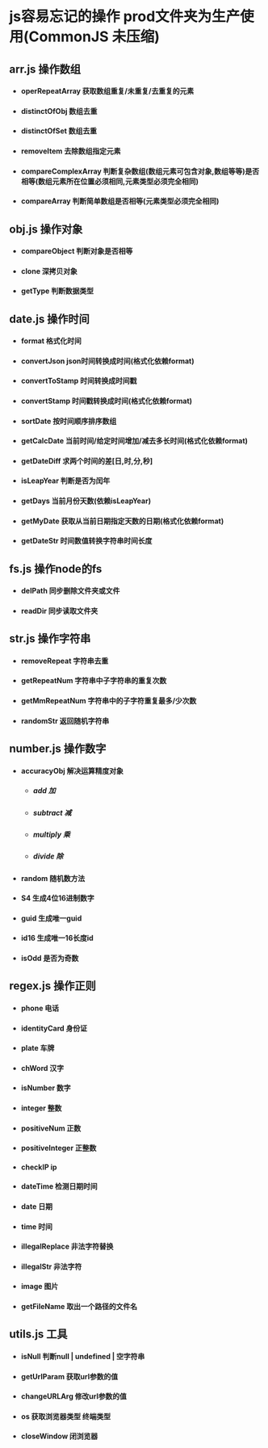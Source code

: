 # js容易忘记的操作 prod文件夹为生产使用(CommonJS 未压缩)

## arr.js 操作数组
* #### operRepeatArray 获取数组重复/未重复/去重复的元素
* #### distinctOfObj 数组去重
* #### distinctOfSet 数组去重
* #### removeItem 去除数组指定元素
* #### compareComplexArray 判断复杂数组(数组元素可包含对象,数组等等)是否相等(数组元素所在位置必须相同,元素类型必须完全相同)
* #### compareArray 判断简单数组是否相等(元素类型必须完全相同)

## obj.js 操作对象
* #### compareObject 判断对象是否相等
* #### clone 深拷贝对象
* #### getType 判断数据类型

## date.js 操作时间
* #### format 格式化时间
* #### convertJson json时间转换成时间(格式化依赖format)
* #### convertToStamp 时间转换成时间戳
* #### convertStamp 时间戳转换成时间(格式化依赖format)
* #### sortDate 按时间顺序排序数组
* #### getCalcDate 当前时间/给定时间增加/减去多长时间(格式化依赖format)
* #### getDateDiff 求两个时间的差[日,时,分,秒]
* #### isLeapYear 判断是否为闰年
* #### getDays 当前月份天数(依赖isLeapYear)
* #### getMyDate 获取从当前日期指定天数的日期(格式化依赖format)
* #### getDateStr 时间数值转换字符串时间长度

## fs.js 操作node的fs
* #### delPath 同步删除文件夹或文件
* #### readDir 同步读取文件夹

## str.js 操作字符串
* #### removeRepeat 字符串去重
* #### getRepeatNum 字符串中子字符串的重复次数
* #### getMmRepeatNum 字符串中的子字符重复最多/少次数
* #### randomStr 返回随机字符串

## number.js 操作数字
* #### accuracyObj 解决运算精度对象
  * ##### add 加
  * ##### subtract 减
  * ##### multiply 乘
  * ##### divide 除
* #### random 随机数方法
* #### S4 生成4位16进制数字
* #### guid 生成唯一guid
* #### id16 生成唯一16长度id
* #### isOdd 是否为奇数

## regex.js 操作正则
* #### phone 电话
* #### identityCard 身份证
* #### plate 车牌
* #### chWord 汉字
* #### isNumber 数字
* #### integer 整数
* #### positiveNum 正数
* #### positiveInteger 正整数
* #### checkIP ip
* #### dateTime 检测日期时间
* #### date 日期
* #### time 时间
* #### illegalReplace 非法字符替换
* #### illegalStr 非法字符
* #### image 图片
* #### getFileName 取出一个路径的文件名

## utils.js 工具
* #### isNull 判断null | undefined | 空字符串
* #### getUrlParam 获取url参数的值
* #### changeURLArg 修改url参数的值
* #### os 获取浏览器类型 终端类型
* #### closeWindow 闭浏览器
  
